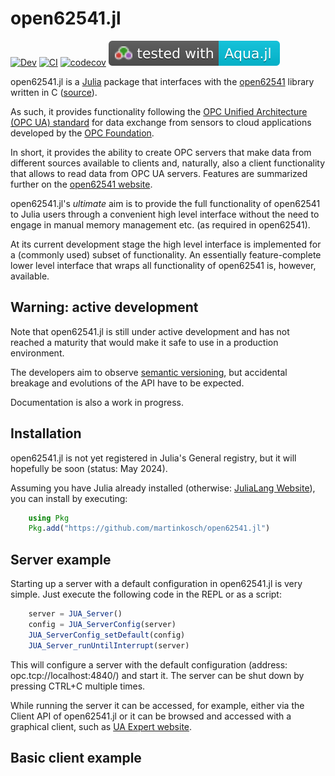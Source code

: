 # open62541.jl

[![Dev](https://img.shields.io/badge/docs-dev-blue.svg)](https://martinkosch.github.io/open62541.jl/dev)
[![CI](https://github.com/martinkosch/open62541.jl/actions/workflows/CI.yml/badge.svg)](https://github.com/martinkosch/open62541.jl/actions/workflows/CI.yml)
[![codecov](https://codecov.io/gh/martinkosch/open62541.jl/graph/badge.svg?token=lJe2xOTO7g)](https://codecov.io/gh/martinkosch/open62541.jl)
[![Aqua QA](https://raw.githubusercontent.com/JuliaTesting/Aqua.jl/master/badge.svg)](https://github.com/JuliaTesting/Aqua.jl)

open62541.jl is a [Julia](https://julialang.org) package that interfaces with the [open62541](https://www.open62541.org/) 
library written in C ([source](https://github.com/open62541/open62541)). 

As such, it provides functionality following the [OPC Unified Architecture (OPC UA) standard](https://en.wikipedia.org/wiki/OPC_Unified_Architecture) 
for data exchange from sensors to cloud applications developed by the [OPC Foundation](). 

In short, it provides the ability to create OPC servers that make data from different 
sources available to clients and, naturally, also a client functionality that allows 
to read data from OPC UA servers. Features are summarized further on the [open62541 website](https://www.open62541.org/).

open62541.jl's *ultimate* aim is to provide the full functionality of open62541 to 
Julia users through a convenient high level interface without the need to engage 
in manual memory management etc. (as required in open62541).

At its current development stage the high level interface is implemented for a 
(commonly used) subset of functionality. An essentially feature-complete lower 
level interface that wraps all functionality of open62541 is, however, available.

## Warning: active development
Note that open62541.jl is still under active development and has not reached a maturity 
that would make it safe to use in a production environment. 

The developers aim to observe [semantic versioning](https://semver.org/), but 
accidental breakage and evolutions of the API have to be expected. 

Documentation is also a work in progress.

## Installation
open62541.jl is not yet registered in Julia's General registry, but it will 
hopefully be soon (status: May 2024). 

Assuming you have Julia already installed (otherwise: [JuliaLang Website](https://julialang.org/)), 
you can install by executing:
```julia
    using Pkg
    Pkg.add("https://github.com/martinkosch/open62541.jl")
```

## Server example
Starting up a server with a default configuration in open62541.jl is very simple.
Just execute the following code in the REPL or as a script:
```julia
    server = JUA_Server()
    config = JUA_ServerConfig(server)
    JUA_ServerConfig_setDefault(config)
    JUA_Server_runUntilInterrupt(server)
```
This will configure a server with the default configuration (address: opc.tcp://localhost:4840/)
 and start it. The server can be shut down by pressing CTRL+C multiple times.

While running the server it can be accessed, for example, either via the Client 
API of open62541.jl or it can be browsed and accessed with a graphical client, 
such as [UA Expert website](https://www.unified-automation.com/products/development-tools/uaexpert.html).

## Basic client example


